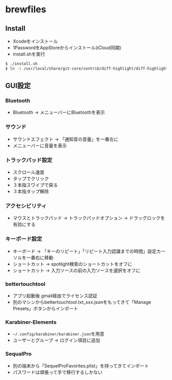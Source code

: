 # brewfiles

## Install

- Xcodeをインストール
- 1PasswordをAppStoreからインストール(iCloud同期)
- install.shを実行

``` bash
$ ./install.sh
$ ln -s /usr/local/share/git-core/contrib/diff-highlight/diff-highlight /usr/local/bin
```

## GUI設定
### Bluetooth
- Bluetooth -> メニューバーにBluetoothを表示

### サウンド
- サウンドエフェクト -> 「通知音の音量」を一番左に
- メニューバーに音量を表示

### トラックパッド設定
- スクロール速度
- タップでクリック
- ３本指スワイプで戻る
- ３本指タップ解除

### アクセシビリティ
- マウスとトラックパッド -> トラックパッドオプション -> ドラッグロックを有効にする

### キーボード設定
- キーボード -> 「キーのリピート」「リピート入力認識までの時間」設定カーソルを一番右に移動
- ショートカット -> spotlight検索のショートカットをオフに
- ショートカット -> 入力ソースの前の入力ソースを選択をオフに

### bettertouchtool

- アプリ起動後 gmail経由でライセンス認証
- 別のマシンからbettertouchtool.txt_xxx.jsonをもってきて「Manage Presets」ボタンからインポート

### Karabiner-Elements

- `~/.config/karabiner/karabiner.json`を用意
- ユーザーとグループ -> ログイン項目に追加

### SequalPro

- 別の端末から「SequelProFavorites.plist」を持ってきてインポート
- パスワードは頑張って手で移行するしかない
